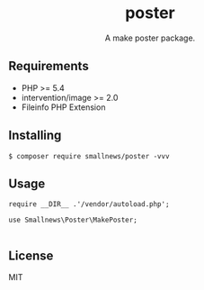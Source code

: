 <h1 align="center"> poster </h1>

<p align="center"> A make poster package.</p>

## Requirements

* PHP >= 5.4
* intervention/image >= 2.0
* Fileinfo PHP Extension


## Installing

```
$ composer require smallnews/poster -vvv
```

## Usage

```
require __DIR__ .'/vendor/autoload.php';

use Smallnews\Poster\MakePoster;


```

## License

MIT
